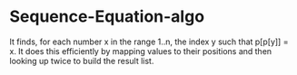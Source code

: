 # Sequence-Equation-algo
It finds, for each number x in the range 1..n, the index y such that p[p[y]] = x. It does this efficiently by mapping values to their positions and then looking up twice to build the result list.
